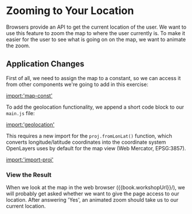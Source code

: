 # Zooming to Your Location

Browsers provide an API to get the current location of the user. We want to use this feature to zoom the map to where the user currently is. To make it easier for the user to see what is going on on the map, we want to animate the zoom.

## Application Changes

First of all, we need to assign the map to a constant, so we can access it from other components we're going to add in this exercise:

[import:'map-const'](../../../src/en/examples/basics/geolocation.js)

To add the geolocation functionality, we append a short code block to our `main.js` file:

[import:'geolocation'](../../../src/en/examples/basics/geolocation.js)

This requires a new import for the `proj.fromLonLat()` function, which converts longitude/latitude coordinates into the coordinate system OpenLayers uses by default for the map view (Web Mercator, EPSG:3857).

[import:'import-proj'](../../../src/en/examples/basics/geolocation.js)

### View the Result

When we look at the map in the web browser ({{book.workshopUrl}}/), we will probably get asked whether we want to give the page access to our location. After answering 'Yes', an animated zoom should take us to our current location.
